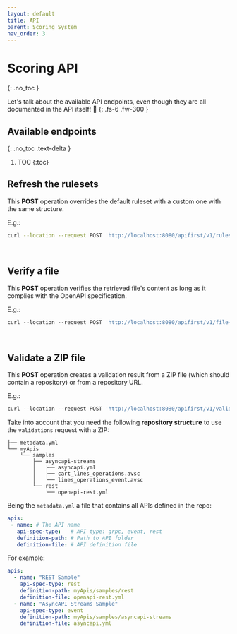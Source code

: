 ```yaml
---
layout: default
title: API
parent: Scoring System
nav_order: 3
---
```


# Scoring **API**
{: .no_toc }

Let's talk about the available API endpoints, even though they are all documented in the API itself! 🤠 
{: .fs-6 .fw-300 }

## Available endpoints
{: .no_toc .text-delta }

1. TOC
{:toc}

## Refresh the rulesets

This **POST** operation overrides the default ruleset with a custom one with the same structure.

<div class="code-example" markdown="1">
E.g.:

```bash
curl --location --request POST 'http://localhost:8080/apifirst/v1/rulesets/refresh'
```
</div>

<br>

## Verify a file

This **POST** operation verifies the retrieved file's content as long as it complies with the OpenAPI specification. 

<div class="code-example" markdown="1">
E.g.:

```bash
curl --location --request POST 'http://localhost:8080/apifirst/v1/file-verify-protocol' \--header 'Content-Type: multipart/form-data' \--header 'Accept: application/json' \--form 'url="https://raw.githubusercontent.com/..."' \--form 'apiProtocol="1"'
```
</div>

<br>

## Validate a ZIP file

This **POST** operation creates a validation result from a ZIP file (which should contain a repository) or from a repository URL. 

<div class="code-example" markdown="1">
E.g.:

```bash
curl --location --request POST 'http://localhost:8080/apifirst/v1/validations' \--header 'Content-Type: multipart/form-data' \--header 'Accept: application/json' \--form 'url="https://github.com/..."' \--form 'validationType="1"' \--form 'isVerbose="false"'
```
</div>

Take into account that you need the following **repository structure** to use the `validations` request with a ZIP:

```
├── metadata.yml
└── myApis
    └── samples
        ├── asyncapi-streams
        │   ├── asyncapi.yml
        │   ├── cart_lines_operations.avsc
        │   └── lines_operations_event.avsc
        └── rest
            └── openapi-rest.yml
```

Being the `metadata.yml` a file that contains all APIs defined in the repo:

```yml
apis:
 - name: # The API name
   api-spec-type:   # API type: grpc, event, rest
   definition-path: # Path to API folder
   definition-file: # API definition file
```

<div class="code-example" markdown="1">
For example:

```yml
apis:
  - name: "REST Sample"
    api-spec-type: rest
    definition-path: myApis/samples/rest
    definition-file: openapi-rest.yml
  - name: "AsyncAPI Streams Sample"
    api-spec-type: event
    definition-path: myApis/samples/asyncapi-streams
    definition-file: asyncapi.yml
```
</div>